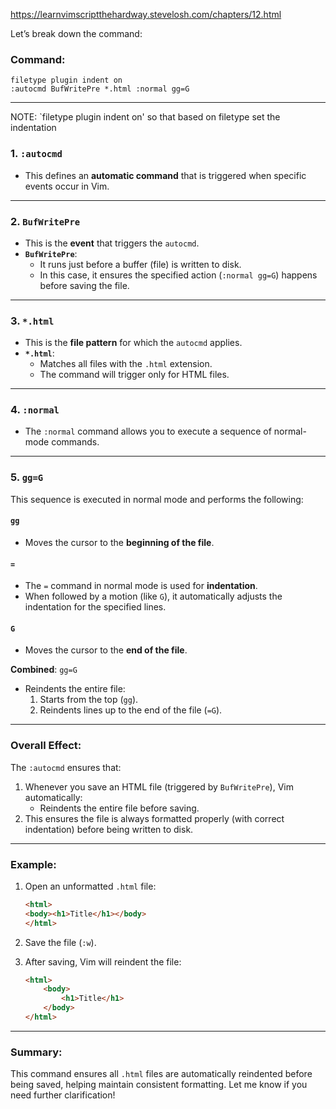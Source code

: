 https://learnvimscriptthehardway.stevelosh.com/chapters/12.html

Let’s break down the command:

### Command:
```vim
filetype plugin indent on
:autocmd BufWritePre *.html :normal gg=G
```


---

NOTE: `filetype plugin indent on' so that based on filetype set the indentation

### 1. **`:autocmd`**
- This defines an **automatic command** that is triggered when specific events occur in Vim.

---

### 2. **`BufWritePre`**
- This is the **event** that triggers the `autocmd`.
- **`BufWritePre`**:
  - It runs just before a buffer (file) is written to disk.
  - In this case, it ensures the specified action (`:normal gg=G`) happens before saving the file.

---

### 3. **`*.html`**
- This is the **file pattern** for which the `autocmd` applies.
- **`*.html`**:
  - Matches all files with the `.html` extension.
  - The command will trigger only for HTML files.

---

### 4. **`:normal`**
- The `:normal` command allows you to execute a sequence of normal-mode commands.

---

### 5. **`gg=G`**
This sequence is executed in normal mode and performs the following:

#### **`gg`**
- Moves the cursor to the **beginning of the file**.

#### **`=`**
- The `=` command in normal mode is used for **indentation**.
- When followed by a motion (like `G`), it automatically adjusts the indentation for the specified lines.

#### **`G`**
- Moves the cursor to the **end of the file**.

**Combined**: `gg=G`
- Reindents the entire file:
  1. Starts from the top (`gg`).
  2. Reindents lines up to the end of the file (`=G`).

---

### Overall Effect:
The `:autocmd` ensures that:
1. Whenever you save an HTML file (triggered by `BufWritePre`), Vim automatically:
   - Reindents the entire file before saving.
2. This ensures the file is always formatted properly (with correct indentation) before being written to disk.

---

### Example:
1. Open an unformatted `.html` file:
   ```html
   <html>
   <body><h1>Title</h1></body>
   </html>
   ```

2. Save the file (`:w`).

3. After saving, Vim will reindent the file:
   ```html
   <html>
       <body>
           <h1>Title</h1>
       </body>
   </html>
   ```

---

### Summary:
This command ensures all `.html` files are automatically reindented before being saved, helping maintain consistent formatting. Let me know if you need further clarification!
